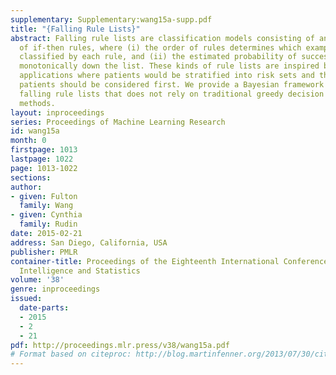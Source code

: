 ```yaml
---
supplementary: Supplementary:wang15a-supp.pdf
title: "{Falling Rule Lists}"
abstract: Falling rule lists are classification models consisting of an ordered list
  of if-then rules, where (i) the order of rules determines which example should be
  classified by each rule, and (ii) the estimated probability of success decreases
  monotonically down the list. These kinds of rule lists are inspired by healthcare
  applications where patients would be stratified into risk sets and the highest at-risk
  patients should be considered first. We provide a Bayesian framework for learning
  falling rule lists that does not rely on traditional greedy decision tree learning
  methods.
layout: inproceedings
series: Proceedings of Machine Learning Research
id: wang15a
month: 0
firstpage: 1013
lastpage: 1022
page: 1013-1022
sections: 
author:
- given: Fulton
  family: Wang
- given: Cynthia
  family: Rudin
date: 2015-02-21
address: San Diego, California, USA
publisher: PMLR
container-title: Proceedings of the Eighteenth International Conference on Artificial
  Intelligence and Statistics
volume: '38'
genre: inproceedings
issued:
  date-parts:
  - 2015
  - 2
  - 21
pdf: http://proceedings.mlr.press/v38/wang15a.pdf
# Format based on citeproc: http://blog.martinfenner.org/2013/07/30/citeproc-yaml-for-bibliographies/
---
```

